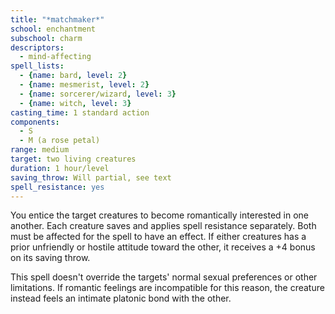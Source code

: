 ```yaml
---
title: "*matchmaker*"
school: enchantment
subschool: charm
descriptors:
  - mind-affecting
spell_lists:
  - {name: bard, level: 2}
  - {name: mesmerist, level: 2}
  - {name: sorcerer/wizard, level: 3}
  - {name: witch, level: 3}
casting_time: 1 standard action
components:
  - S
  - M (a rose petal)
range: medium
target: two living creatures
duration: 1 hour/level
saving_throw: Will partial, see text
spell_resistance: yes
---
```


You entice the target creatures to become romantically interested in one another. Each creature saves and applies spell resistance separately. Both must be affected for the spell to have an effect. If either creatures has a prior unfriendly or hostile attitude toward the other, it receives a +4 bonus on its saving throw.

This spell doesn't override the targets' normal sexual preferences or other limitations. If romantic feelings are incompatible for this reason, the creature instead feels an intimate platonic bond with the other.

